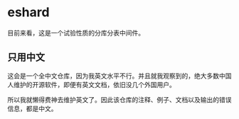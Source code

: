 # eshard
目前来看，这是一个试验性质的分库分表中间件。

## 只用中文
这会是一个全中文仓库，因为我英文水平不行。并且就我观察到的，绝大多数中国人维护的开源软件，即便有英文文档，依旧没几个外国用户。

所以我就懒得费神去维护英文了。因此该仓库的注释、例子、文档以及输出的错误信息，都是中文。
